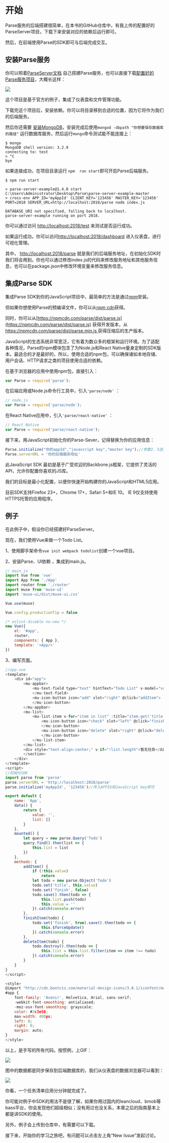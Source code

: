 # 开始

Parse服务的后端搭建很简单，在本书的GitHub仓库中，有我上传的配置好的ParseServer项目，下载下来安装对应的依赖后运行即可。

然后，在前端使用Parse的SDK即可与后端完成交互。

## 安装Parse服务

你可以照着[ParseServer文档](http://docs.parseplatform.org/parse-server/guide/) 自己搭建Parse服务，也可以直接下载[配置好的Parse服务项目](https://github.com/jaweii/Parse-JavaScript-translation)，大概长这样：

![](/assets/1.png)

这个项目是基于官方的例子，集成了仪表盘和文件管理功能。

下载完这个项目后，安装依赖。你可以将目录移到合适的位置，因为它将作为我们的后端服务。

然后你还需要 [安装MongoDB](https://www.mongodb.com/download-center#community)，安装完成后使用`mongod -dbpath "你想要保存数据库的路径"` 运行数据库服务，然后运行`mongo`命令测试能不能连接上：

```
$ mongo
MongoDB shell version: 3.2.9
connecting to: test
> ^C
bye
```

如果连接成功，在项目目录运行 `npm  run start`即可开启Parse后端服务。

```
$ npm run start

> parse-server-example@1.4.0 start C:\Users\Administrator\Desktop\Parse\parse-server-example-master
> cross-env APP_ID='myAppId' CLIENT_KEY='123456' MASTER_KEY='123456' PORT=2018 SERVER_URL=http://localhost:2018/parse node index.js

DATABASE_URI not specified, falling back to localhost.
parse-server-example running on port 2018.
```

你可以通过访问 [http://localhost:2018/test](http://localhost:2018/test) 来测试是否运行成功。

如果运行成功，你可以访问[http://localhost:2018/dashboard](http://localhost:2018/dashboard) 进入仪表盘，进行可视化管理。

其中， [http://localhost:2018/parse](http://localhost:2018/parse) 就是我们的后端服务地址，在初始化SDK时我们将会用到。你也可以通过修改index.js的代码来修改服务地址和其他服务信息，也可以在package.json中修改环境变量来修改服务信息。

## 集成Parse SDK

集成Parse SDK到你的JavaScript项目中，最简单的方法是通过[npm](https://npmjs.org/parse)安装。

但如果你想使用Parse的预编译文件，你可以从[npm cdn](https://npmcdn.com/)获得。

同时，你可以从[https://npmcdn.com/parse/dist/parse.js](https://npmcdn.com/parse/dist/parse.js) 获得开发版本，从[https://npmcdn.com/parse/dist/parse.min.js ](https://npmcdn.com/parse/dist/parse.min.js)获得压缩后的生产版本。

JavaScript的生态系统非常宽泛，它有着为数众多的框架和运行环境。为了适配各种情况，Parse的npm模块包含了为Node.js和React Native量身定制的SDK版本。最适合的才是最好的，所以，使用合适的npm包，可以确保诸如本地存储、用户会话、HTTP请求之类的项目使用合适的依赖。

在基于浏览器的应用中使用npm包，直接引入：

```js
var Parse = require('parse');
```

在后端应用或Node.js命令行工具中，引入`'parse/node'` ：

```js
// node.js
var Parse = require('parse/node');
```

在React Native应用中，引入`'parse/react-native'` ：

```js
// React Native
var Parse = require('parse/react-native');
```

接下来，用JavaScript初始化你的Parse-Sever，记得替换为你的应用信息：

```js
Parse.initialize("你的appId","javascript key","master key");//参数2、3选填。
Parse.serverURL = '你的后端服务地址'
```

此JavaScript SDK 最初是基于广受欢迎的Backbone.js框架，它提供了灵活的API，允许你配置你喜欢的JS库。

我们的目标是最小化配置，以便你快速开始构建你的JavaScript和HTML5应用。

目前SDK支持Firefox 23+，Chrome 17+，Safari 5+和IE 10。 IE 9仅支持使用HTTPS托管的应用程序。

## 例子

在此例子中，假设你已经搭建好ParseServer。

现在，我们使用Vue来做一个Todo List。

1、使用脚手架命令`vue init webpack todolist`创建一个vue项目。

2、安装Parse、UI依赖 ，集成到main.js。

```js
// main.js
import Vue from 'vue'
import App from './App'
import router from './router'
import muse from 'muse-uI'
import 'muse-ui/dist/muse-ui.css'

Vue.use(muse)

Vue.config.productionTip = false

/* eslint-disable no-new */
new Vue({
    el: '#app',
    router,
    components: { App },
    template: '<App/>'
})
```

3、编写页面。

```js
//app.vue
<template>
    <div id="app">
        <mu-appbar>
            <mu-text-field type="text" hintText="Todo List" v-model="value">
            </mu-text-field>
            <mu-icon-button icon="add" slot="right" @click="addItem">
            </mu-icon-button>
        </mu-appbar>
        <mu-list>
            <mu-list-item v-for="item in list" :title="item.get('title')" :describeText="item.get('finish')?'完成':'未完成'">
                <mu-icon-button icon="check" slot="left" @click="finishItem(item)" :disabled="item.get('finish')">
                </mu-icon-button>
                <mu-icon-button icon="delete" slot="right" @click="deleteItem(item)">
                </mu-icon-button>
            </mu-list-item>
        </mu-list>
        <div style="text-align:center;" v-if="!list.length">暂无任务</div>
        </section>
    </div>
</template>
<script>
//初始化SDK
import parse from 'parse'
parse.serverURL = 'http://localhost:2018/parse'
parse.initialize('myAppId', '123456')//传入APPID和JavaScript key即可

export default {
    name: 'App',
    data() {
        return {
            value: '',
            list: []
        }
    },
    mounted() {
        let query = new parse.Query('Todo')
        query.find().then(list => {
            this.list = list
        })
    },
    methods: {
        addItem() {
            if (!this.value)
                return
            let todo = new parse.Object('Todo')
            todo.set('title', this.value)
            todo.set('finish', false)
            todo.save().then(todo => {
                this.list.push(todo)
                this.value = ''
            }).catch(console.error)
        },
        finishItem(todo) {
            todo.set('finish', true).save().then(todo => {
                this.$forceUpdate()
            }).catch(console.error)
        },
        deleteItem(todo) {
            todo.destroy().then(todo => {
                this.list = this.list.filter(item => item !== todo)
            }).catch(console.error)
        }
    }
}
</script>

<style>
@import "http://cdn.bootcss.com/material-design-icons/3.0.1/iconfont/material-icons.css";
#app {
    font-family: 'Avenir', Helvetica, Arial, sans-serif;
    -webkit-font-smoothing: antialiased;
    -moz-osx-font-smoothing: grayscale;
    color: #2c3e50;
    max-width: 400px;
    left: 0;
    right: 0;
    margin: auto;
}
</style>
```

以上，是手写的所有代码。按惯例，上GIF：

![](/assets/GIF.gif)

图中的数据都是同步保存到后端数据库的，我们从仪表盘的数据浏览器可以看到：

![](/assets/dashboard.png)

你看，一个任务清单应用分分钟就完成了。

你可能对例子中SDK的用法不是很了解，如果你用过国内的leancloud、bmob等bass平台，你会发现他们超级相似；没有用过也没关系，本章之后的指南基本上都是讲SDK的使用。

另外，例子会上传到仓库中，有需要可以下载。

接下来，开始你的学习之旅吧，有问题可以点击左上角“New Issue”发起讨论。

